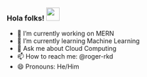 ### Hola folks! <img src="https://raw.githubusercontent.com/MartinHeinz/MartinHeinz/master/wave.gif" width="30px">

- 🔭 I’m currently working on MERN
- 🌱 I’m currently learning Machine Learning
- 💬 Ask me about Cloud Computing
- 📫 How to reach me: @roger-rkd
- 😄 Pronouns: He/Him



<!--
**roger-rkd/roger-rkd** is a ✨ _special_ ✨ repository because its `README.md` (this file) appears on your GitHub profile.

Here are some ideas to get you started:

- 🔭 I’m currently working on MERN
- 🌱 I’m currently learning Machine Learning
- 💬 Ask me about Cloud Computing
- 📫 How to reach me: @r
- 😄 Pronouns: ...
- ⚡ Fun fact: ...
-->
